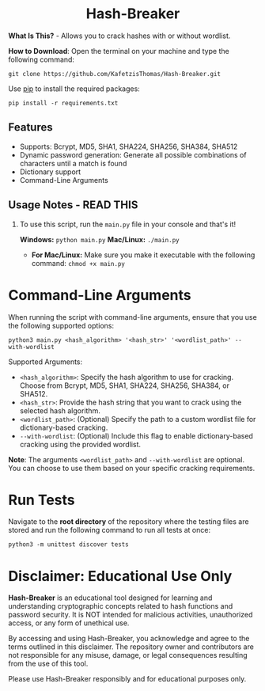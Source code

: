 <h1 align="center">Hash-Breaker</h1>

__What Is This?__ - Allows you to crack hashes with or without wordlist.

__How to Download__: Open the terminal on your machine and type the following command:

```
git clone https://github.com/KafetzisThomas/Hash-Breaker.git
```

Use [pip](https://pip.pypa.io/en/stable) to install the required packages:

```
pip install -r requirements.txt
```

## Features

* Supports: Bcrypt, MD5, SHA1, SHA224, SHA256, SHA384, SHA512
* Dynamic password generation: Generate all possible combinations of characters until a match is found
* Dictionary support
* Command-Line Arguments

## Usage Notes - READ THIS

1. To use this script, run the ```main.py``` file in your console and that's it!

   __Windows:__
   ``` python main.py ```
   __Mac/Linux:__
   ``` ./main.py ```
   * __For Mac/Linux:__ Make sure you make it executable with the following command:
      ``` chmod +x main.py ```

# Command-Line Arguments

When running the script with command-line arguments, ensure that you use the following supported options:

``` python3 main.py <hash_algorithm> '<hash_str>' '<wordlist_path>' --with-wordlist ```

Supported Arguments:
* `<hash_algorithm>`: Specify the hash algorithm to use for cracking. Choose from Bcrypt, MD5, SHA1, SHA224, SHA256, SHA384, or SHA512.
* `<hash_str>`: Provide the hash string that you want to crack using the selected hash algorithm.
* `<wordlist_path>`: (Optional) Specify the path to a custom wordlist file for dictionary-based cracking.
* `--with-wordlist`: (Optional) Include this flag to enable dictionary-based cracking using the provided wordlist.

**Note**: The arguments `<wordlist_path>` and `--with-wordlist` are optional. You can choose to use them based on your specific cracking requirements.

# Run Tests

Navigate to the **root directory** of the repository where the testing files are stored and run the following command to run all tests at once:

``` python3 -m unittest discover tests ```

# Disclaimer: Educational Use Only

**Hash-Breaker** is an educational tool designed for learning and understanding cryptographic concepts related to hash functions and password security. It is NOT intended for malicious activities, unauthorized access, or any form of unethical use.

By accessing and using Hash-Breaker, you acknowledge and agree to the terms outlined in this disclaimer. The repository owner and contributors are not responsible for any misuse, damage, or legal consequences resulting from the use of this tool.

Please use Hash-Breaker responsibly and for educational purposes only.
